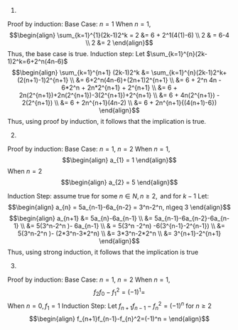 1.
Proof by induction:
Base Case: $n = 1$
When $n=1$, 
$$\begin{align}
\sum_{k=1}^{1}(2k-1)2^k = 2 &=  6 + 2^1(4(1)-6) \\
2 & =  6-4 \\
2 &= 2
\end{align}$$
Thus, the base case is true.
Induction step: 
Let $\sum_{k=1}^{n}(2k-1)2^k=6+2^n(4n-6)$
$$\begin{align}
\sum_{k=1}^{n+1} (2k-1)2^k &= \sum_{k=1}^{n}(2k-1)2^k+(2(n+1)-1)2^{n+1} \\
&= 6+2^n(4n-6)+(2n+1)2^{n+1} \\
&= 6 + 2^n 4n - 6*2^n + 2n*2^{n+1} + 2^{n+1} \\
&= 6 + 2n(2^{n+1})+2n(2^{n+1})-3(2^{n+1})+2^{n+1} \\
&= 6 + 4n(2^{n+1}) - 2(2^{n+1}) \\
&= 6 + 2n^{n+1}(4n-2) \\
&= 6 + 2n^{n+1}{(4(n+1)-6})
\end{align}$$
Thus, using proof by induction, it follows that the implication is true.

2.
Proof by induction:
Base Case: $n = 1$, $n = 2$
When $n = 1$,
$$\begin{align}
a_{1} = 1
\end{align}$$
When $n = 2$
$$\begin{align}
a_{2} = 5
\end{align}$$

Induction Step: assume true for some $n \in N, n \geq2,  \text{ and for } k-1$
Let:
$$\begin{align}
a_{n} = 5a_{n-1}-6a_{n-2} = 3^n-2^n, n\geq 3
\end{align}$$
$$\begin{align}
a_{n+1} &= 5a_{n}-6a_{n-1} \\
&= 5a_{n-1}-6a_{n-2}-6a_{n-1} \\
&= 5(3^n-2^n )- 6a_{n-1} \\
& = 5(3^n -2^n) -6(3^{n-1}-2^{n-1}) \\
&= 5(3^n-2^n )- (2*3^n-3*2^n) \\
&= 3*3^n-2*2^n \\
&= 3^{n+1}-2^{n+1}
\end{align}$$
Thus, using strong induction, it follows that the implication is true

3.
Proof by induction:
Base Case: $n = 1$, $n = 2$
When $n=1$, $$f_{2}f_{0}-f_{1}^2=(-1)^1=$$
When $n =0, f_{1}=1$
Induction Step:
Let $f_{n+1}f_{n-1}-f^2_{n}=(-1)^n$ for $n \geq 2$
$$\begin{align}
f_{n+1}f_{n-1}-f_{n}^2=(-1)^n = 
\end{align}$$
